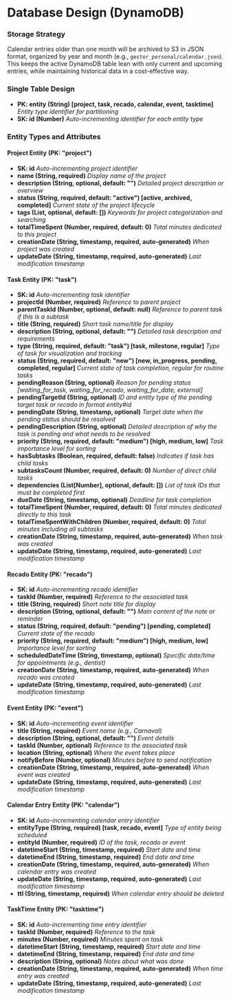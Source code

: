 # Database Design (DynamoDB)

### Storage Strategy
Calendar entries older than one month will be archived to S3 in JSON format, organized by year and month (e.g., `gestor_personal/calendar.json`).
This keeps the active DynamoDB table lean with only current and upcoming entries, while maintaining historical data in a cost-effective way.

### Single Table Design
- **PK: entity (String) [project, task, recado, calendar, event, tasktime]** *Entity type identifier for partitioning*
- **SK: id (Number)** *Auto-incrementing identifier for each entity type*

### Entity Types and Attributes

#### Project Entity (PK: "project")
- **SK: id** *Auto-incrementing project identifier*
- **name (String, required)** *Display name of the project*
- **description (String, optional, default: "")** *Detailed project description or overview*
- **status (String, required, default: "active") [active, archived, completed]** *Current state of the project lifecycle*
- **tags (List, optional, default: [])** *Keywords for project categorization and searching*
- **totalTimeSpent (Number, required, default: 0)** *Total minutes dedicated to this project*
- **creationDate (String, timestamp, required, auto-generated)** *When project was created*
- **updateDate (String, timestamp, required, auto-generated)** *Last modification timestamp*

#### Task Entity (PK: "task")
- **SK: id** *Auto-incrementing task identifier*
- **projectId (Number, required)** *Reference to parent project*
- **parentTaskId (Number, optional, default: null)** *Reference to parent task if this is a subtask*
- **title (String, required)** *Short task name/title for display*
- **description (String, optional, default: "")** *Detailed task description and requirements*
- **type (String, required, default: "task") [task, milestone, regular]** *Type of task for visualization and tracking*
- **status (String, required, default: "new") [new, in_progress, pending, completed, regular]** *Current state of task completion, regular for routine tasks*
- **pendingReason (String, optional)** *Reason for pending status [waiting_for_task, waiting_for_recado, waiting_for_date, external]*
- **pendingTargetId (String, optional)** *ID and entity type of the pending target task or recado in format entity#id*
- **pendingDate (String, timestamp, optional)** *Target date when the pending status should be resolved*
- **pendingDescription (String, optional)** *Detailed description of why the task is pending and what needs to be resolved*
- **priority (String, required, default: "medium") [high, medium, low]** *Task importance level for sorting*
- **hasSubtasks (Boolean, required, default: false)** *Indicates if task has child tasks*
- **subtasksCount (Number, required, default: 0)** *Number of direct child tasks*
- **dependencies (List[Number], optional, default: [])** *List of task IDs that must be completed first*
- **dueDate (String, timestamp, optional)** *Deadline for task completion*
- **totalTimeSpent (Number, required, default: 0)** *Total minutes dedicated directly to this task*
- **totalTimeSpentWithChildren (Number, required, default: 0)** *Total minutes including all subtasks*
- **creationDate (String, timestamp, required, auto-generated)** *When task was created*
- **updateDate (String, timestamp, required, auto-generated)** *Last modification timestamp*

#### Recado Entity (PK: "recado")
- **SK: id** *Auto-incrementing recado identifier*
- **taskId (Number, required)** *Reference to the associated task*
- **title (String, required)** *Short note title for display*
- **description (String, optional, default: "")** *Main content of the note or reminder*
- **status (String, required, default: "pending") [pending, completed]** *Current state of the recado*
- **priority (String, required, default: "medium") [high, medium, low]** *Importance level for sorting*
- **scheduledDateTime (String, timestamp, optional)** *Specific date/time for appointments (e.g., dentist)*
- **creationDate (String, timestamp, required, auto-generated)** *When recado was created*
- **updateDate (String, timestamp, required, auto-generated)** *Last modification timestamp*

#### Event Entity (PK: "event")
- **SK: id** *Auto-incrementing event identifier*
- **title (String, required)** *Event name (e.g., Carnaval)*
- **description (String, optional, default: "")** *Event details*
- **taskId (Number, optional)** *Reference to the associated task*
- **location (String, optional)** *Where the event takes place*
- **notifyBefore (Number, optional)** *Minutes before to send notification*
- **creationDate (String, timestamp, required, auto-generated)** *When event was created*
- **updateDate (String, timestamp, required, auto-generated)** *Last modification timestamp*

#### Calendar Entry Entity (PK: "calendar")
- **SK: id** *Auto-incrementing calendar entry identifier*
- **entityType (String, required) [task, recado, event]** *Type of entity being scheduled*
- **entityId (Number, required)** *ID of the task, recado or event*
- **datetimeStart (String, timestamp, required)** *Start date and time*
- **datetimeEnd (String, timestamp, required)** *End date and time*
- **creationDate (String, timestamp, required, auto-generated)** *When calendar entry was created*
- **updateDate (String, timestamp, required, auto-generated)** *Last modification timestamp*
- **ttl (String, timestamp, required)** *When calendar entry should be deleted*

#### TaskTime Entity (PK: "tasktime")
- **SK: id** *Auto-incrementing time entry identifier*
- **taskId (Number, required)** *Reference to the task*
- **minutes (Number, required)** *Minutes spent on task*
- **datetimeStart (String, timestamp, required)** *Start date and time*
- **datetimeEnd (String, timestamp, required)** *End date and time*
- **description (String, optional)** *Notes about what was done*
- **creationDate (String, timestamp, required, auto-generated)** *When time entry was created*
- **updateDate (String, timestamp, required, auto-generated)** *Last modification timestamp*
